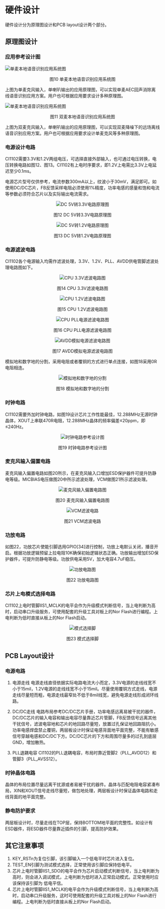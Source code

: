 # 硬件设计

硬件设计分为原理图设计和PCB layout设计两个部分。

## 原理图设计

### 应用参考设计图

![单麦本地语音识别应用系统图](img/CI1102芯片数据手册-10.png)

<div align=center>图10  单麦本地语音识别应用系统图</div>

上图为单麦克风输入，单喇叭输出的应用原理图，可以实现单麦AEC回声消除离线语音识别应用方案。用户也可根据应用要求设计多种原理图。

![单麦本地语音识别应用系统图](img/CI1102芯片数据手册-11.png)

<div align=center>图11  双麦本地语音识别应用系统图</div>

上图为双麦克风输入，单喇叭输出的应用原理图，可以实现双麦降噪下的远场离线语音识别应用方案。用户也可根据应用要求设计单麦克风等多种原理图。

### 电源设计电路

CI1102需要3.3V和1.2V两组电压，可选择直接外部输入，也可通过电压转换，电压转换电路如图12、图13。CI1102有上电时序要求，即1.2V上电需比3.3V上电延迟至少0.1ms。

电源芯片型号仅供参考，电流参数300mA以上，纹波小于30mV，满足即可。如使用DC/DC芯片，FB反馈采样电阻必须使用1%精度，功率电感的感量和饱和电流等参数必须符合芯片以及实际输出电流需求。

<center>

![DC 5V转3.3V电路原理图](img/CI1102芯片数据手册-12.png)

</center>

<div align=center>图12  DC 5V转3.3V电路原理图</div>

<center>

![DC 5V转1.2V电路原理图](img/CI1102芯片数据手册-13.png)

</center>

<div align=center>图13  DC 5V转1.2V电路原理图</div>

### 电源滤波电路

CI1102各个电源输入均需作滤波处理，3.3V、1.2V、PLL、AVDD供电管脚滤波处理电路图如下。

<center>

![CPU 3.3V滤波电路图](img/CI1102芯片数据手册-14.png)

</center>

<div align=center>图14  CPU 3.3V滤波电路图</div>

<center>

![CPU 1.2V滤波电路图](img/CI1102芯片数据手册-15.png)

</center>

<div align=center>图15  CPU 1.2V滤波电路图</div>

<center>

![CPU PLL电源滤波电路图](img/CI1102芯片数据手册-16.png)

</center>

<div align=center>图16  CPU PLL电源滤波电路图</div>

<center>

![AVDD模拟电源滤波电路图](img/CI1102芯片数据手册-17.png)

</center>

<div align=center>图17  AVDD模拟电源滤波电路图</div>

模拟地和数字地的分割，采用电阻或者覆铜的方式进行单点连接，如图18采用0R电阻相连。

<center>

![模拟地和数字地的分割](img/CI1102芯片数据手册-18.png)

</center>

<div align=center>图18  模拟地和数字地的分割</div>

### 时钟电路

CI1102需要外加时钟电路，如图19设计芯片工作性能最佳，12.288MHz无源时钟晶体，XOUT上串联470R电阻，12.288MHz晶体的频率偏差≤20ppm，即≤240Hz。

<center>

![时钟电路参考设计图](img/CI1102芯片数据手册-19.png)

</center>

<div align=center>图19  时钟电路参考设计图</div>

### 麦克风输入偏置电路

麦克风输入偏置电路如图20所示，在麦克风输入口增加ESD保护器件可提升防静电等级。MICBIAS电压做图20中所示滤波处理，VCM做图21所示滤波处理。

<center>

![麦克风输入偏置电路图](img/CI1102芯片数据手册-20.png)

</center>

<div align=center>图20  麦克风输入偏置电路图</div>

<center>

![VCM滤波电路](img/CI1102芯片数据手册-21.png)

</center>

<div align=center>图21  VCM滤波电路</div>

### 功放电路

如图22，功放芯片使能引脚选用GPIO[34]进行控制，功放上电默认关闭，播音开启。根据功放逻辑预留上拉电阻10K确保初始逻辑状态正确。功放输出增加ESD保护器件，可提升防静电等级。功放供电采用5V，加大电容4.7uF稳压。

<center>

![功放电路图](img/CI1102芯片数据手册-22.png)

</center>

<div align=center>图22  功放电路图</div>

### 芯片上电模式选择电路

CI1102上电时管脚IIS1_MCLK的电平会作为升级模式判断信号，当上电判断为高时，启动串口升级服务，可使用配套的升级工具对板上的Nor Flash进行编程。上电判断为低时直接从板上的Nor Flash启动。

<center>

![模式选择脚](img/CI1102芯片数据手册-23.png)

</center>

<div align=center>图23  模式选择脚</div>

## PCB Layout设计

### 电源电路

1. 电源走线
    电源走线直径依据实际电路电流大小而定，3.3V电源的走线线宽不小于15mil，1.2V电源的走线线宽不小于15mil。尽量使用覆铜方式走线，电源走线尽量短而粗，电源走线最窄处不低于8mil线宽，避免电源走线形成闭环线路。

2. DC/DC走线
    电路布局参考DC/DC芯片手册，功率电感远离易被干扰的器件，DC/DC芯片的输入电容和输出电容尽量靠近芯片管脚，FB反馈信号远离其他干扰信号，滤波电容地和芯片的地回路尽量短，放置过孔保证地回路阻抗小。功率电感焊盘禁止覆铜，两层板设计时保证电感背面地平面完整，不能有敏感信号穿越电感和DC/DC下方。DC/DC芯片的下方和周围尽量多的过孔到底层 GND，增加散热。

3. PLL退耦电容
    CI1102的PLL退耦电容，布局时靠近管脚2（PLL_AVDD12）和管脚3（PLL_AVSS12）。

### 时钟晶体电路

晶体的布局位置尽量远离干扰源或者易被干扰的器件。晶体与匹配电阻电容紧凑布局，XIN和XOUT信号走线尽量短，做包地处理，两层板设计时保证晶体电路和走线背面的地平面完整。

### 静电防护要求

两层板设计时，尽量走线在TOP层，保持BOTTOM地平面的完整性。如设计有ESD器件，将ESD器件尽量靠近插件的引脚，提高防护效果。

## 其它注意事项

1. KEY_RSTn为复位引脚，该引脚输入一个低电平时芯片进入复位。
2. TEST_EN引脚为测试模式选择，正常使用该引脚应保持低电平。
3. 芯片上电时管脚IIS1_SDO的电平会作为芯片启动模式判断信号，当上电判断为高时，则会进入调试模式，上电判断为低时进入正常启动模式。正常使用时应该保持该引脚为
低电平信。
4. 芯片上电时管脚IIS1_MCLK的电平会作为升级模式判断信号，当上电判断为高时，启动串口升级服务，这时可使用配套的升级工具对板上的Nor Flash进行编程。上电判断为低时直接从板上的Nor Flash启动。